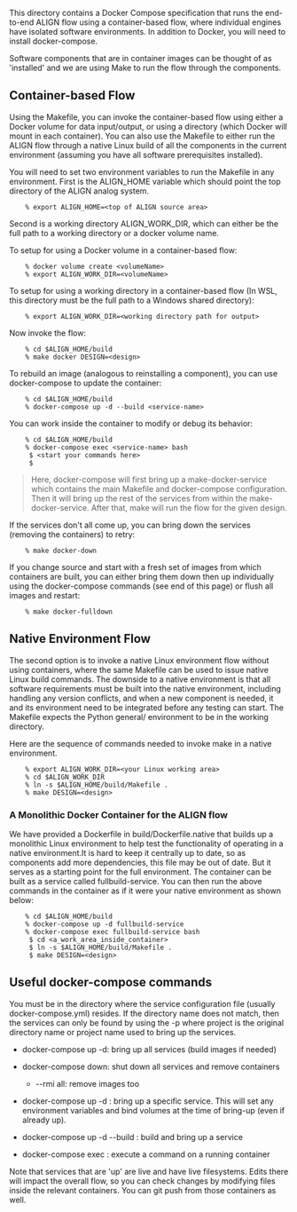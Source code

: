 This directory contains a Docker Compose specification that runs the
end-to-end ALIGN flow using a container-based flow, where individual
engines have isolated software environments. In addition to Docker,
you will need to install docker-compose.

Software components that are in container images can be thought of as
'installed' and we are using Make to run the flow through the
components.

## Container-based Flow

Using the Makefile, you can invoke the container-based flow using
either a Docker volume for data input/output, or using a directory
(which Docker will mount in each container).  You can also use the
Makefile to either run the ALIGN flow through a native Linux build of
all the components in the current environment (assuming you have all
software prerequisites installed).  

You will need to set two environment variables to run the Makefile in
any environment. First is the ALIGN\_HOME variable which should point
the top directory of the ALIGN analog system.

		% export ALIGN_HOME=<top of ALIGN source area>

Second is a working directory ALIGN\_WORK\_DIR, which can either be
the full path to a working directory or a docker volume name.  

To setup for using a Docker volume in a container-based flow:

		% docker volume create <volumeName>
		% export ALIGN_WORK_DIR=<volumeName>

To setup for using a working directory in a container-based flow (In WSL,
this directory must be the full path to a Windows shared directory):


		% export ALIGN_WORK_DIR=<working directory path for output>

Now invoke the flow:

		% cd $ALIGN_HOME/build
		% make docker DESIGN=<design>

To rebuild an image (analogous to reinstalling a component), you can
use docker-compose to update the container:

		% cd $ALIGN_HOME/build
		% docker-compose up -d --build <service-name>

You can work inside the container to modify or debug its behavior:

		% cd $ALIGN_HOME/build
		% docker-compose exec <service-name> bash
		 $ <start your commands here>
		 $
		
> Here, docker-compose will first bring up a make-docker-service which
> contains the main Makefile and docker-compose configuration.  Then
> it will bring up the rest of the services from within the
> make-docker-service.  After that, make will run the flow for the
> given design.

If the services don't all come up, you can bring down the services (removing the containers)
to retry:

		% make docker-down

If you change source and start with a fresh set of images from which
containers are built, you can either bring them down then up
individually using the docker-compose commands (see end of this page)
or flush all images and restart:

		% make docker-fulldown
		
## Native Environment Flow

The second option is to invoke a native Linux environment flow without
using containers, where the same Makefile can be used to issue native
Linux build commands.  The downside to a native environment is that
all software requirements must be built into the native environment,
including handling any version conflicts, and when a new component is
needed, it and its environment need to be integrated before any
testing can start. The Makefile expects the Python general/
environment to be in the working directory.

Here are the sequence of commands needed to invoke make in a native
environment.
	
		% export ALIGN_WORK_DIR=<your Linux working area>
		% cd $ALIGN_WORK_DIR
		% ln -s $ALIGN_HOME/build/Makefile .
		% make DESIGN=<design>
		
### A Monolithic Docker Container for the ALIGN flow
We have provided a Dockerfile in build/Dockerfile.native that builds
up a monolithic Linux environment to help test the functionality of
operating in a native environment.It is hard to keep it centrally up
to date, so as components add more dependencies, this file may be out
of date.  But it serves as a starting point for the full environment.
The container can be built as a service called fullbuild-service.  You
can then run the above commands in the container as if it were your
native environment as shown below:
	
		% cd $ALIGN_HOME/build
		% docker-compose up -d fullbuild-service
		% docker-compose exec fullbuild-service bash
		 $ cd <a_work_area_inside_container>
		 $ ln -s $ALIGN_HOME/build/Makefile .
		 $ make DESIGN=<design>
		
## Useful docker-compose commands

You must be in the directory where the service configuration file
(usually docker-compose.yml) resides.  If the directory name does not
match, then the services can only be found by using the -p <project>
where project is the original directory name or project name used to
bring up the services.

- docker-compose up -d:  bring up all services (build images if needed)
  
- docker-compose down:  shut down all services and remove containers
  - --rmi all: remove images too
  
- docker-compose up -d <service>:  bring up a specific service.  This will set any environment variables and bind volumes at the time of bring-up (even if already up).
  
- docker-compose up -d --build <service>:  build and bring up a service
  
- docker-compose exec <service> <command>:  execute a command on a running container

Note that services that are 'up' are live and have live filesystems.
Edits there will impact the overall flow, so you can check changes by
modifying files inside the relevant containers.  You can git push from
those containers as well.

